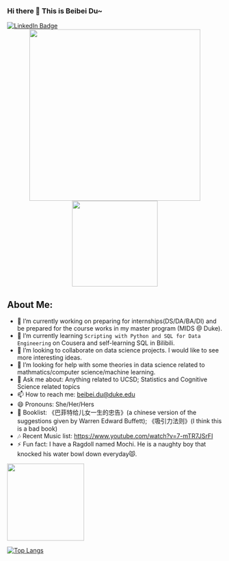### Hi there 👋 This is Beibei Du~
<div id="badges">
  <a href="https://www.linkedin.com/in/beibei-du/">
    <img src="https://img.shields.io/badge/LinkedIn-blue?style=for-the-badge&logo=linkedin&logoColor=white" alt="LinkedIn Badge"/>
  </a>
</div>

<div id="header" align="center">
  <img src="https://c.tenor.com/b15GcCL4pmoAAAAC/detective-pikachu-pok%C3%A9mon.gif" width="400"/>
</div>

<div id="header" align="center">
  <img src="https://media.tenor.com/LmoTSIbR8wEAAAAC/buff-pikachu.gif" width="200"/>
</div>



## About Me:
- 🔭 I’m currently working on preparing for internships(DS/DA/BA/DI) and be prepared for the course works in my master program (MIDS @ Duke).
- 🌱 I’m currently learning `Scripting with Python and SQL for Data Engineering` on Cousera and self-learning SQL in Bilibili.
- 👯 I’m looking to collaborate on data science projects. I would like to see more interesting ideas.
- 🤔 I’m looking for help with some theories in data science related to mathmatics/computer science/machine learning.
- 💬 Ask me about: Anything related to UCSD; Statistics and Cognitive Science related topics
- 📫 How to reach me: beibei.du@duke.edu
- 😄 Pronouns: She/Her/Hers
- 📙 Booklist: 《巴菲特给儿女一生的忠告》(a chinese version of the suggestions given by Warren Edward Buffett); 《吸引力法则》(I think this is a bad book)
- 🎶 Recent Music list: https://www.youtube.com/watch?v=7-mTR7JSrFI
- ⚡ Fun fact: I have a Ragdoll named Mochi. He is a naughty boy that knocked his water bowl down everyday😾.


<img height="180em" src="https://github-readme-stats.vercel.app/api?username=belladu0201&show_icons=true&hide_border=true&&count_private=true&include_all_commits=true" />

[![Top Langs](https://github-readme-stats.vercel.app/api/top-langs/?username=belladu0201&layout=compact&theme=vision-friendly-dark)](https://github.com/anuraghazra/github-readme-stats)


